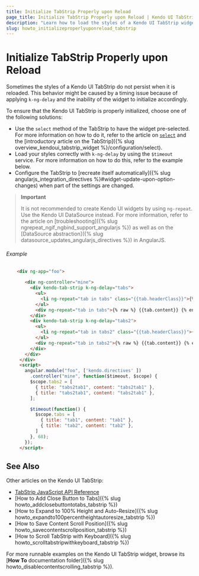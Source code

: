 ```yaml
---
title: Initialize TabStrip Properly upon Reload
page_title: Initialize TabStrip Properly upon Reload | Kendo UI TabStrip
description: "Learn how to load the styles of a Kendo UI TabStrip widget and persist them in AngularJS applications."
slug: howto_initializeproperlyuponreload_tabstrip
---
```


# Initialize TabStrip Properly upon Reload

Sometimes the styles of a Kendo UI TabStrip do not persist when it is reloaded. This behavior might be caused by a timing issue because of applying `k-ng-delay` and the inability of the widget to initialize accordingly.

To ensure that the Kendo UI TabStrip is properly initialized, choose one of the following solutions:

* Use the `select` method of the TabStrip to have the widget pre-selected. For more information on how to do it, refer to the article on [`select`](/api/javascript/ui/tabstrip/methods/select) and the [introductory article on the TabStrip]({% slug overview_kendoui_tabstrip_widget %}/configuration/select).
* Load your styles correctly with `k-ng-delay` by using the `$timeout` service. For more information on how to do this, refer to the example below.
* Configure the TabStrip to [recreate itself automatically]({% slug angularjs_integration_directives %}#widget-update-upon-option-changes) when part of the settings are changed.

> **Important**
>
> It is not recommended to create Kendo UI widgets by using `ng-repeat`. Use the Kendo UI DataSource instead. For more information, refer to the article on [troubleshooting]({% slug ngrepeat_ngif_ngbind_support_angularjs %}) as well as on the [DataSource abstraction]({% slug datasource_updates_angularjs_directives %}) in AngularJS.

###### Example

```html
    <div ng-app="foo">

       <div ng-controller="mine">
         <div kendo-tab-strip k-ng-delay="tabs">
           <ul>
             <li ng-repeat="tab in tabs" class="{{tab.headerClass}}">{% raw %} {{tab.title}} {% endraw %}</li>
           </ul>
           <div ng-repeat="tab in tabs">{% raw %} {{tab.content}} {% endraw %}</div>
         </div>
         <div kendo-tab-strip k-ng-delay="tabs2">
           <ul>
             <li ng-repeat="tab in tabs2" class="{{tab.headerClass}}">{% raw %} {{tab.title}} {% endraw %}</li>
           </ul>
           <div ng-repeat="tab in tabs2">{% raw %} {{tab.content}} {% endraw %}</div>
         </div>
       </div>
     </div>
     <script>
       angular.module("foo", ['kendo.directives' ])
         .controller("mine", function($timeout, $scope) {
         $scope.tabs2 = [
           { title: "tabs2tab1", content: "tabs2tab1" },
           { title: "tabs2tab1", content: "tabs2tab1" },
         ];

         $timeout(function() {
           $scope.tabs = [
             { title: "tab1", content: "tab1" },
             { title: "tab2", content: "tab2" },
           ]
         }, 68);
       });
     </script>
```

## See Also

Other articles on the Kendo UI TabStrip:

* [TabStrip JavaScript API Reference](/api/javascript/ui/tabstrip)
* [How to Add Close Button to Tabs]({% slug howto_addclosebuttontotabs_tabstrip %})
* [How to Expand to 100% Height and Auto-Resize]({% slug howto_expandto100percentheightautoresize_tabstrip %})
* [How to Save Content Scroll Position]({% slug howto_savecontentscrollposition_tabstrip %})
* [How to Scroll TabStrip with Keyboard]({% slug howto_scrolltabstripwithkeyboard_tabstrip %})

For more runnable examples on the Kendo UI TabStrip widget, browse its [**How To** documentation folder]({% slug howto_disablecontentscrolling_tabstrip %}).
